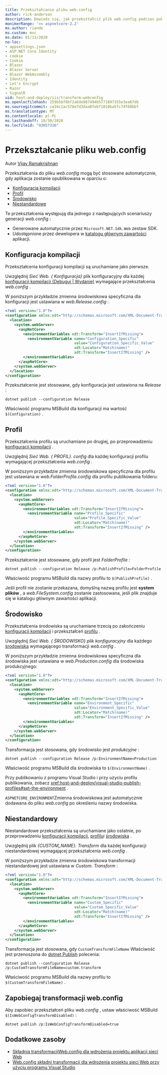 ```yaml
---
title: Przekształcanie pliku web.config
author: rick-anderson
description: Dowiedz się, jak przekształcić plik web.config podczas publikowania aplikacji ASP.NET Core.
monikerRange: '>= aspnetcore-2.2'
ms.author: riande
ms.custom: mvc
ms.date: 01/13/2020
no-loc:
- appsettings.json
- ASP.NET Core Identity
- cookie
- Cookie
- Blazor
- Blazor Server
- Blazor WebAssembly
- Identity
- Let's Encrypt
- Razor
- SignalR
uid: host-and-deploy/iis/transform-webconfig
ms.openlocfilehash: 259b5bf9bf2a6de987494b5771897355e3ea67db
ms.sourcegitcommit: ca34c1ac578e7d3daa0febf1810ba5fc74f60bbf
ms.translationtype: MT
ms.contentlocale: pl-PL
ms.lasthandoff: 10/30/2020
ms.locfileid: "93057316"
---
```

# <a name="transform-webconfig"></a>Przekształcanie pliku web.config

Autor [Vijay Ramakrishnan](https://github.com/vijayrkn)

Przekształcenia do pliku *web.config* mogą być stosowane automatycznie, gdy aplikacja zostanie opublikowana w oparciu o:

* [Konfiguracja kompilacji](#build-configuration)
* [Profil](#profile)
* [Środowisko](#environment)
* [Niestandardowe](#custom)

Te przekształcenia występują dla jednego z następujących scenariuszy generacji *web.config* :

* Generowane automatycznie przez `Microsoft.NET.Sdk.Web` zestaw SDK.
* Udostępnione przez dewelopera w [katalogu głównym zawartości](xref:fundamentals/index#content-root) aplikacji.

## <a name="build-configuration"></a>Konfiguracja kompilacji

Przekształcenia konfiguracji kompilacji są uruchamiane jako pierwsze.

Uwzględnij *Sieć Web. { Konfiguracja}* plik konfiguracyjny dla każdej [konfiguracji kompilacji (Debuguj | Wydanie)](/dotnet/core/tools/dotnet-publish#options) wymagające przekształcenia *web.config* .

W poniższym przykładzie zmienna środowiskowa specyficzna dla konfiguracji jest ustawiana w *web.Release.config* :

```xml
<?xml version="1.0"?>
<configuration xmlns:xdt="http://schemas.microsoft.com/XML-Document-Transform">
  <location>
    <system.webServer>
      <aspNetCore>
        <environmentVariables xdt:Transform="InsertIfMissing">
          <environmentVariable name="Configuration_Specific" 
                               value="Configuration_Specific_Value" 
                               xdt:Locator="Match(name)" 
                               xdt:Transform="InsertIfMissing" />
        </environmentVariables>
      </aspNetCore>
    </system.webServer>
  </location>
</configuration>
```

Przekształcenie jest stosowane, gdy konfiguracja jest ustawiona na *Release* :

```dotnetcli
dotnet publish --configuration Release
```

Właściwość programu MSBuild dla konfiguracji ma wartość `$(Configuration)` .

## <a name="profile"></a>Profil

Przekształcenia profilu są uruchamiane po drugiej, po przeprowadzeniu [konfiguracji kompilacji](#build-configuration) .

Uwzględnij *Sieć Web. { PROFIL}. config* dla każdej konfiguracji profilu wymagającej przekształcenia *web.config* .

W poniższym przykładzie zmienna środowiskowa specyficzna dla profilu jest ustawiana w *web.FolderProfile.config* dla profilu publikowania folderu:

```xml
<?xml version="1.0"?>
<configuration xmlns:xdt="http://schemas.microsoft.com/XML-Document-Transform">
  <location>
    <system.webServer>
      <aspNetCore>
        <environmentVariables xdt:Transform="InsertIfMissing">
          <environmentVariable name="Profile_Specific" 
                               value="Profile_Specific_Value" 
                               xdt:Locator="Match(name)" 
                               xdt:Transform="InsertIfMissing" />
        </environmentVariables>
      </aspNetCore>
    </system.webServer>
  </location>
</configuration>
```

Przekształcenie jest stosowane, gdy profil jest *FolderProfile* :

```dotnetcli
dotnet publish --configuration Release /p:PublishProfile=FolderProfile
```

Właściwość programu MSBuild dla nazwy profilu to `$(PublishProfile)` .

Jeśli profil nie zostanie przekazana, domyślną nazwą profilu jest **system plików** , a *web.FileSystem.config* zostanie zastosowana, jeśli plik znajduje się w katalogu głównym zawartości aplikacji.

## <a name="environment"></a>Środowisko

Przekształcenia środowiska są uruchamiane trzecią po zakończeniu [konfiguracji kompilacji](#build-configuration) i przekształceń [profilu](#profile) .

Uwzględnij *Sieć Web. { ŚRODOWISKO} plik konfiguracyjny* dla każdego [środowiska](xref:fundamentals/environments) wymagającego transformacji *web.config* .

W poniższym przykładzie zmienna środowiskowa specyficzna dla środowiska jest ustawiana w *web.Production.config* dla środowiska produkcyjnego:

```xml
<?xml version="1.0"?>
<configuration xmlns:xdt="http://schemas.microsoft.com/XML-Document-Transform">
  <location>
    <system.webServer>
      <aspNetCore>
        <environmentVariables xdt:Transform="InsertIfMissing">
          <environmentVariable name="Environment_Specific" 
                               value="Environment_Specific_Value" 
                               xdt:Locator="Match(name)" 
                               xdt:Transform="InsertIfMissing" />
        </environmentVariables>
      </aspNetCore>
    </system.webServer>
  </location>
</configuration>
```

Transformacja jest stosowana, gdy środowisko jest *produkcyjne* :

```dotnetcli
dotnet publish --configuration Release /p:EnvironmentName=Production
```

Właściwość programu MSBuild dla środowiska to `$(EnvironmentName)` .

Przy publikowaniu z programu Visual Studio i przy użyciu profilu publikowania, zobacz <xref:host-and-deploy/visual-studio-publish-profiles#set-the-environment> .

`ASPNETCORE_ENVIRONMENT`Zmienna środowiskowa jest automatycznie dodawana do pliku *web.config* po określeniu nazwy środowiska.

## <a name="custom"></a>Niestandardowy

Niestandardowe przekształcenia są uruchamiane jako ostatnie, po przeprowadzeniu [konfiguracji kompilacji](#build-configuration), [profilu](#profile)i [środowiska](#environment) .

Uwzględnij plik *{CUSTOM_NAME}. Transform* dla każdej konfiguracji niestandardowej wymagającej przekształcenia *web.config* .

W poniższym przykładzie zmienna środowiskowa transformacji niestandardowej jest ustawiana w *Custom. Transform* :

```xml
<?xml version="1.0"?>
<configuration xmlns:xdt="http://schemas.microsoft.com/XML-Document-Transform">
  <location>
    <system.webServer>
      <aspNetCore>
        <environmentVariables xdt:Transform="InsertIfMissing">
          <environmentVariable name="Custom_Specific" 
                               value="Custom_Specific_Value" 
                               xdt:Locator="Match(name)" 
                               xdt:Transform="InsertIfMissing" />
        </environmentVariables>
      </aspNetCore>
    </system.webServer>
  </location>
</configuration>
```

Transformacja jest stosowana, gdy `CustomTransformFileName` Właściwość jest przenoszona do [dotnet Publish](/dotnet/core/tools/dotnet-publish) polecenia:

```dotnetcli
dotnet publish --configuration Release /p:CustomTransformFileName=custom.transform
```

Właściwość programu MSBuild dla nazwy profilu to `$(CustomTransformFileName)` .

## <a name="prevent-webconfig-transformation"></a>Zapobiegaj transformacji web.config

Aby zapobiec przekształceń pliku *web.config* , ustaw właściwość MSBuild `$(IsWebConfigTransformDisabled)` :

```dotnetcli
dotnet publish /p:IsWebConfigTransformDisabled=true
```

## <a name="additional-resources"></a>Dodatkowe zasoby

* [ Składnia transformacjiWeb.config dla wdrożenia projektu aplikacji sieci Web](/previous-versions/dd465326(v=vs.100))
* [Web.config składni transformacji dla wdrożenia projektu sieci Web przy użyciu programu Visual Studio](/previous-versions/aspnet/dd465326(v=vs.110))
